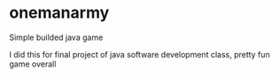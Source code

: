 # onemanarmy
Simple builded java game

I did this for final project of java software development class, pretty fun game overall
